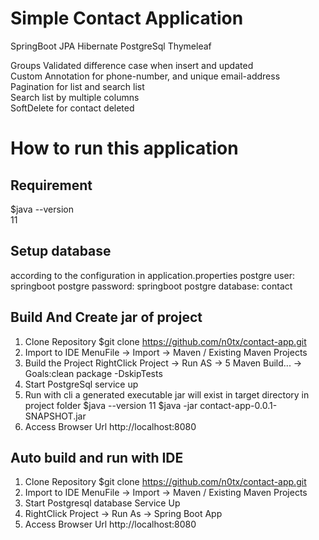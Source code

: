 # Simple Contact Application
SpringBoot
JPA
Hibernate
PostgreSql
Thymeleaf

Groups Validated difference case when insert and updated  
Custom Annotation for phone-number, and unique email-address  
Pagination for list and search list  
Search list by multiple columns  
SoftDelete for contact deleted  

# How to run this application  

## Requirement
$java --version  
11

## Setup database
according to the configuration in application.properties
postgre user: springboot
postgre password: springboot
postgre database: contact

## Build And Create jar of project 
1. Clone Repository
$git clone https://github.com/n0tx/contact-app.git
2. Import to IDE
MenuFile -> Import -> Maven / Existing Maven Projects
3. Build the Project
RightClick Project -> Run AS -> 5 Maven Build... -> Goals:clean package -DskipTests
4. Start PostgreSql service up
5. Run with cli
a generated executable jar will exist in target directory in project folder
$java --version
11
$java -jar contact-app-0.0.1-SNAPSHOT.jar
6. Access Browser Url
http://localhost:8080


## Auto build and run with IDE
1. Clone Repository
$git clone https://github.com/n0tx/contact-app.git
2. Import to IDE
MenuFile -> Import -> Maven / Existing Maven Projects
3. Start Postgresql database Service Up
4. RightClick Project -> Run As -> Spring Boot App
5. Access Browser Url
http://localhost:8080
